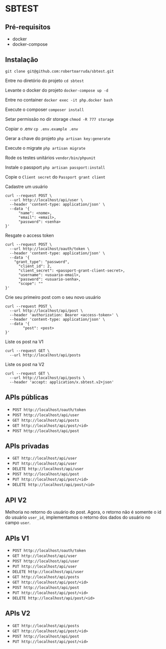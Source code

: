 # SBTEST


## Pré-requisitos
- docker
- docker-compose


## Instalação

`git clone git@github.com:robertoarruda/sbtest.git`

Entre no diretório do projeto `cd sbtest`

Levante o docker do projeto `docker-compose up -d`

Entre no container `docker exec -it php.docker bash`

Execute o composer `composer install`

Setar permissão no dir storage `chmod -R 777 storage`

Copiar o .env `cp .env.example .env`

Gerar a chave do projeto `php artisan key:generate`

Execute o migrate `php artisan migrate`

Rode os testes unitários `vendor/bin/phpunit`

Instale o passport `php artisan passport:install`

Copie o `Client secret` do `Passport grant client`

Cadastre um usuário
```
curl --request POST \
  --url http://localhost/api/user \
  --header 'content-type: application/json' \
  --data '{
      "name": <nome>,
      "email": <email>,
      "password": <senha>
}'
```

Resgate o access token
```
curl --request POST \
  --url http://localhost/oauth/token \
  --header 'content-type: application/json' \
  --data '{
	"grant_type": "password",
      "client_id": 2,
      "client_secret": <passport-grant-client-secret>,
      "username": <usuario-email>,
      "password": <usuario-senha>,
      "scope": ""
}'
```

Crie seu primeiro post com o seu novo usuário
```
curl --request POST \
  --url http://localhost/api/post \
  --header 'authorization: Bearer <access-token>' \
  --header 'content-type: application/json' \
  --data '{
	    "post": <post>
}'
```

Liste os post na V1
```
curl --request GET \
  --url http://localhost/api/posts
```

Liste os post na V2
```
curl --request GET \
  --url http://localhost/api/posts \
  --header 'accept: application/x.sbtest.v2+json'
```

## APIs públicas
* `POST http://localhost/oauth/token`
* `POST http://localhost/api/user`
* `GET http://localhost/api/posts`
* `GET http://localhost/api/post/<id>`
* `POST http://localhost/api/post`


## APIs privadas
* `GET http://localhost/api/user`
* `PUT http://localhost/api/user`
* `DELETE http://localhost/api/user`
* `POST http://localhost/api/post`
* `PUT http://localhost/api/post/<id>`
* `DELETE http://localhost/api/post/<id>`


## API V2
Melhoria no retorno do usuário do post.
Agora, o retorno não é somente o id do usuário `user_id`, implementamos o retorno dos dados do usuário no campo `user`.


## APIs V1
* `POST http://localhost/oauth/token`
* `GET http://localhost/api/user`
* `POST http://localhost/api/user`
* `PUT http://localhost/api/user`
* `DELETE http://localhost/api/user`
* `GET http://localhost/api/posts`
* `GET http://localhost/api/post/<id>`
* `POST http://localhost/api/post`
* `PUT http://localhost/api/post/<id>`
* `DELETE http://localhost/api/post/<id>`


## APIs V2
* `GET http://localhost/api/posts`
* `GET http://localhost/api/post/<id>`
* `POST http://localhost/api/post`
* `PUT http://localhost/api/post/<id>`